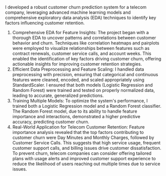 I developed a robust customer churn prediction system for a telecom company, leveraging advanced machine learning models and comprehensive exploratory data analysis (EDA) techniques to identify key factors influencing customer retention.
1. Comprehensive EDA for Feature Insights: The project began with a thorough EDA to uncover patterns and correlations between customer behavior and churn. Techniques like correlation heatmaps and pairplots were employed to visualize relationships between features such as contract renewals, customer service calls, and account weeks. This enabled the identification of key factors driving customer churn, offering actionable insights for improving customer retention strategies.
2. Efficient Data Preprocessing and Feature Scaling: I handled data preprocessing with precision, ensuring that categorical and continuous features were cleaned, encoded, and scaled appropriately using StandardScaler. I ensured that both models (Logistic Regression and Random Forest) were trained and tested on properly normalized data, leading to accurate, generalized predictions.
3. Training Multiple Models: To optimize the system's performance, I trained both a Logistic Regression model and a Random Forest classifier. The Random Forest model, due to its ability to handle feature importance and interactions, demonstrated a higher predictive accuracy, predicting customer churn.
4. Real-World Application for Telecom Customer Retention: Feature importance analysis revealed that the top factors contributing to customer churn were Day Minutes and Monthly Charges, followed by Customer Service Calls. This suggests that high service usage, frequent customer support calls, and billing issues drive customer dissatisfaction. To prevent churn, telecom companies can consider offering tailored plans with usage alerts and improved customer support experience to reduce the likelihood of users reaching out multiple times due to service issues.
